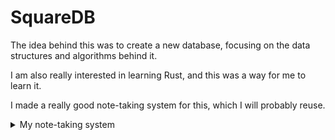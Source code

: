 # SquareDB
The idea behind this was to create a new database, focusing on the data structures and algorithms behind it.

I am also really interested in learning Rust, and this was a way for me to learn it.

I made a really good note-taking system for this, which I will probably reuse.

<details>

<summary>My note-taking system</summary>

- For markdown notes I use [Nota](https://nota.md)
- For a kanban board I use [Nullboard](https://nullboard.io)
- For whiteboards I use [Excalidraw](https://excalidraw.com)

## Roadmap
- [X] Create structures to store the database in-memory.
- [ ] Implement a file format. (being worked on)
- [ ] Implement a server.
- [ ] Implement RocksDb.
